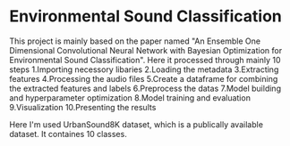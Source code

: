 # Environmental Sound Classification
This project is mainly based on the paper named "An Ensemble One Dimensional Convolutional Neural Network with Bayesian Optimization for Environmental Sound Classification".
Here it processed through mainly 10 steps
1.Importing necessory libaries
2.Loading the metadata
3.Extracting features
4.Processing the audio files
5.Create a dataframe for combining the extracted features and labels
6.Preprocess the datas
7.Model building and hyperparameter optimization
8.Model training and evaluation
9.Visualization
10.Presenting the results

Here I'm used UrbanSound8K dataset, which is a publically available dataset. It containes 10 classes.

